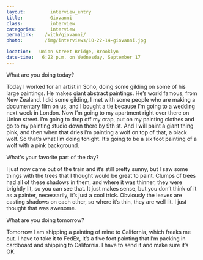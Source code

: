 ```yaml
---
layout:         interview_entry
title:          Giovanni
class:          interview
categories:     interview
permalink:    /with/giovanni/
photo:        /img/interviews/10-22-14-giovanni.jpg

location:   Union Street Bridge, Brooklyn
date-time:   6:22 p.m. on Wednesday, September 17
---
```


<p class="question">What are you doing today?</p>
<p>Today I worked for an artist in Soho, doing some gilding on some of his large paintings. He makes giant abstract paintings. He’s world famous, from New Zealand. I did some gilding, I met with some people who are making a documentary film on us, and I bought a tie because I’m going to a wedding next week in London. Now I’m going to my apartment right over there on Union street. I’m going to drop off my crap, put on my painting clothes and go to my painting studio down there by 9th st. And I will paint a giant thing pink, and then when that dries I’m painting a wolf on top of that, a black wolf. So that’s what I’m doing tonight. It’s going to be a six foot painting of a wolf with a pink background. </p>

<p class="question">What's your favorite part of the day?</p>
<p>I just now came out of the train and it’s still pretty sunny, but I saw some things with the trees that I thought would be great to paint. Clumps of trees had all of these shadows in them, and where it was thinner, they were brightly lit, so you can see that. It just makes sense, but you don’t think of it as a painter, necessarily, it’s just a cool trick. Obviously the leaves are casting shadows on each other, so where it’s thin, they are well lit. I just thought that was awesome.</p>

<p class="question">What are you doing tomorrow?</p>
<p>Tomorrow I am shipping a painting of mine to California, which freaks me out. I have to take it to FedEx, It’s a five foot painting that I’m packing in cardboard and shipping to California. I have to send it and make sure it’s OK.</p>